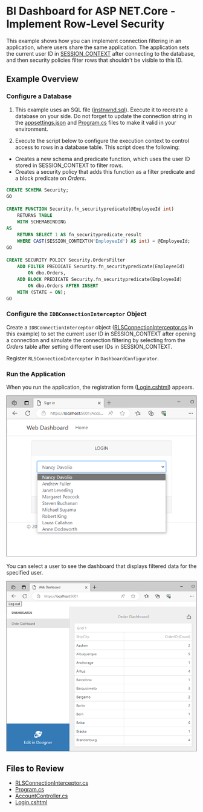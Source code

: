 # BI Dashboard for ASP NET.Core - Implement Row-Level Security 

This example shows how you can implement connection filtering in an application, where users share the same application. The application sets the current user ID in [SESSION_CONTEXT](https://learn.microsoft.com/en-us/sql/t-sql/functions/session-context-transact-sql?view=sql-server-ver16&viewFallbackFrom=sql-server-ver16) after connecting to the database, and then security policies filter rows that shouldn't be visible to this ID.

## Example Overview

### Configure a Database

1. This example uses an SQL file ([instnwnd.sql](https://github.com/microsoft/sql-server-samples/blob/master/samples/databases/northwind-pubs/instnwnd.sql)). Execute it to recreate a database on your side. Do not forget to update the connection string in the [appsettings.json](./WebDashboardInterceptors/appsettings.json) and [Program.cs](./WebDashboardInterceptors/Program.cs) files to make it valid in your environment.

2. Execute the script below to configure the execution context to control access to rows in a database table. This script does the following:

- Creates a new schema and predicate function, which uses the user ID stored in SESSION_CONTEXT to filter rows. 
- Creates a security policy that adds this function as a filter predicate and a block predicate on _Orders_.  

```sql
CREATE SCHEMA Security;
GO

CREATE FUNCTION Security.fn_securitypredicate(@EmployeeId int)
    RETURNS TABLE
    WITH SCHEMABINDING
AS
    RETURN SELECT 1 AS fn_securitypredicate_result
    WHERE CAST(SESSION_CONTEXT(N'EmployeeId') AS int) = @EmployeeId;
GO

CREATE SECURITY POLICY Security.OrdersFilter
    ADD FILTER PREDICATE Security.fn_securitypredicate(EmployeeId)
        ON dbo.Orders,
    ADD BLOCK PREDICATE Security.fn_securitypredicate(EmployeeId)
        ON dbo.Orders AFTER INSERT
    WITH (STATE = ON);
GO
```
### Configure the `IDBConnectionInterceptor` Object 

Create a `IDBConnectionInterceptor` object ([RLSConnectionInterceptor.cs](./WebDashboardInterceptors/RLSConnectionInterceptor.cs) in this example) to set the current user ID in SESSION_CONTEXT after opening a connection and simulate the connection filtering by selecting from the _Orders_ table after setting different user IDs in SESSION_CONTEXT.

Register `RLSConnectionInterceptor` in `DashboardConfigurator`.

### Run the Application

When you run the application, the registration form ([Login.cshtml](./WebDashboardInterceptors/Views/Account/Login.cshtml)) appears. 

![Registration form](./Images/loginform.png)

You can select a user to see the dashboard that displays filtered data for the specified user.

![Dashboard](./Images/dashboard.png)

## Files to Review

- [RLSConnectionInterceptor.cs](./WebDashboardInterceptors/RLSConnectionInterceptor.cs)
- [Program.cs](./WebDashboardInterceptors/Program.cs)
- [AccountController.cs](./WebDashboardInterceptors/Controllers/AccountController.cs)
- [Login.cshtml](./WebDashboardInterceptors/Views/Account/Login.cshtml)











